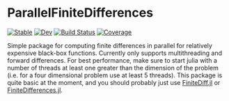 # ParallelFiniteDifferences

[![Stable](https://img.shields.io/badge/docs-stable-blue.svg)](https://archermarks.github.io/ParallelFiniteDifferences.jl/stable/)
[![Dev](https://img.shields.io/badge/docs-dev-blue.svg)](https://archermarks.github.io/ParallelFiniteDifferences.jl/dev/)
[![Build Status](https://github.com/archermarks/ParallelFiniteDifferences.jl/actions/workflows/CI.yml/badge.svg?branch=main)](https://github.com/archermarks/ParallelFiniteDifferences.jl/actions/workflows/CI.yml?query=branch%3Amain)
[![Coverage](https://codecov.io/gh/archermarks/ParallelFiniteDifferences.jl/branch/main/graph/badge.svg)](https://codecov.io/gh/archermarks/ParallelFiniteDifferences.jl)


Simple package for computing finite differences in parallel for relatively expensive black-box functions.
Currently only supports multithreading and forward differences.
For best performance, make sure to start julia with a number of threads at least one greater than the dimension of the problem (i.e. for a four dimensional problem use at least 5 threads).
This package is quite basic at the moment, and you should probably just use [FiniteDiff.jl](https://github.com/JuliaDiff/FiniteDiff.jl) or [FiniteDifferences.jl](https://github.com/JuliaDiff/FiniteDifferences.jl).